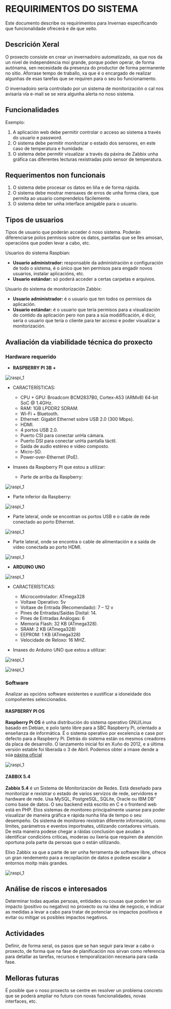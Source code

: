 # REQUIRIMENTOS DO SISTEMA

Este documento describe os requirimentos para Invernao especificando que funcionalidade ofrecerá e de que xeito.

## Descrición Xeral


O proxecto consiste en crear un invernadoiro automatizado, xa que nos da un nivel de independencia moi grande, porque poden operar, de forma autónama, sen necesidade da presenza do productor de forma permanente no sitio. Aforrase tempo de traballo, xa que é o encargado de realizar algunhas de esas tarefas que se requiren para o seu bo funcionamento. 

O invernadoiro sería controlado por un sistema de monitorización o cal nos avisaría vía e-mail se se xera algunha alerta no noso sistema.


## Funcionalidades


Exemplo:
 1. A aplicación web debe permitir controlar o acceso ao sistema a través do usuario e password.
 2. O sistema debe permitir monitorizar o estado dos sensores, en este caso de temperatura e humidade.
 3. O sistema debe permitir visualizar a través da páxina de Zabbix unha gráfica cas diferentes lecturas rexistradas polo sensor de temperatura.
 
## Requerimentos non funcionais

  1. O sistema debe procesar os datos en liña e de forma rápida.
  2. O sistema debe mostrar mensaxes de erros de unha forma clara, que permita ao usuario comprendelos fácilemente.
  3. O sistema debe ter unha interface amigable para o usuario.

## Tipos de usuarios


Tipos de usuario que poderán acceder ó noso sistema. Poderán diferenciarse polos permisos sobre os datos, pantallas que se lles amosan, operacións que poden levar a cabo, etc.

Usuarios do sistema Raspbian:

- **Usuario administrador:** responsable da administración e configuración de todo o sistema, é o único que ten permisos para engadir novos usuarios, instalar aplicacións, etc.
- **Usuario estándar:** só poderá acceder a certas carpetas e arquivos.

Usuario do sistema de monitorización Zabbix:

- **Usuario administrador:** é o usuario que ten todos os permisos da aplicación.
- **Usuario estándar:** é o usuario que tería permisos para a visualización do contido da aplicación pero non para a súa moddificación, é dicir, sería o usuario que tería o cliente para ter acceso e poder visualizar a monitorización.

## Avaliación da viabilidade técnica do proxecto


### Hardware requerido


- **RASPBERRY PI 3B +** 


![raspi_1](doc/img/imaxes-analise/analise1.png)


- CARACTERÍSTICAS:

  - CPU + GPU: Broadcom BCM2837B0, Cortex-A53 (ARMv8) 64-bit SoC @ 1.4GHz.
  - RAM: 1GB LPDDR2 SDRAM.
  - Wi-Fi + Bluetooth.
  - Ethernet: Gigabit Ethernet sobre USB 2.0 (300 Mbps).
  - HDMI.
  - 4 portos USB 2.0.
  - Puerto CSI para conectar unHa cámara.
  - Puerto DSI para conectar unHa pantalla táctil.
  - Saída de audio estéreo e vídeo composto.
  - Micro-SD.
  - Power-over-Ethernet (PoE).


- Imaxes da Raspberry PI que estou a utilizar:


  - Parte de arriba da Raspberry:


![raspi_1](doc/img/imaxes-analise/analise2.png)


  - Parte inferior da Raspberry:


![raspi_1](doc/img/imaxes-analise/analise3.png)


  - Parte lateral, onde se encontran os portos USB e o cable de rede conectado ao porto Ethernet.


 ![raspi_1](doc/img/imaxes-analise/analise4.png)
 

  - Parte lateral, onde se encontra o cable de alimentación e a saída de vídeo conectada ao porto HDMI.


![raspi_1](doc/img/imaxes-analise/analise5.png)


- **ARDUINO UNO**


![raspi_1](doc/img/imaxes-analise/analise8.png)


- CARACTERÍSTICAS:

  - Microcontrolador: ATmega328
  - Voltaxe Operativo: 5v
  - Voltaxe de Entrada (Recomendado): 7 – 12 v
  - Pines de Entradas/Saídas Dixital: 14.
  - Pines de Entradas Análogas: 6
  - Memoria Flash: 32 KB (ATmega328).
  - SRAM: 2 KB (ATmega328)
  - EEPROM: 1 KB (ATmega328)
  - Velocidade de Reloxo: 16 MHZ.


- Imaxes do Arduino UNO que estou a utilizar:


![raspi_1](doc/img/imaxes-analise/analise6.png)


![raspi_1](doc/img/imaxes-analise/analise7.png)


### Software

Analizar as opcións software existentes e xustificar a idoneidade dos compoñentes seleccionados.

#### RASPBERRY PI OS 


**Raspberry Pi OS** é unha distribución do sistema operativo GNU/Linux basado en Debian, e polo tanto libre para a SBC Raspberry Pi, orientado a enseñanza de informática. É o sistema operativo por excelencia e case por defecto para a Raspberry Pi. Detrás do sistema están os mesmos creadores da placa de desarrollo. O lanzamento inicial foi en Xuño do 2012, e a última versión estable foi liberada o 3 de Abril.
Podemos obter a imaxe dende a súa [páxina oficial](https://www.raspberrypi.org/software/operating-systems/)

![raspi_1](doc/img/imaxes-analise/analise9.png)


#### ZABBIX 5.4


**Zabbix 5.4** é un Sistema de Monitorización de Redes. Está deseñado para monitorizar e rexistrar o estado de varios servizos de rede, servidores e hardware de rede. Usa MySQL, PostgreSQL, SQLite, Oracle ou IBM DB" como base de datos. O seu backend está escrito en C e o frontend web está en PHP. Etos sistemas de monitoreo principalmente usanse para poder visualizar de maneira gráfica e rápida nunha liña de tempo o seu desempeño. Os sistema de monitoreo rexistran diferente información, como límites, parámetros e eventos importnates, utilizando contadores virtuais. De esta maneira podese chegar a ráìdas conclusión que axudan a identificar condicións críticas, moderas ou lixeria que requiren de atención oportuna pola parte da persoas que o están utilizando.

Elixo Zabbix xa que a parte de ser unha ferramenta de software libre, ofrece un gran rendemento para a recopilación de datos e podese escalar a entornos moitp máis grandes.


![raspi_1](doc/img/imaxes-analise/analise10.jpg)



## Análise de riscos e interesados
Determinar todas aquelas persoas, entidades ou cousas que poden ter un impacto (positivo ou negativo) no proxecto ou na idea de negocio, e indicar as medidas a levar a cabo para tratar de potenciar os impactos positivos e evitar ou mitigar os posibles impactos negativos.

## Actividades
Definir, de forma xeral, os pasos que se han seguir para levar a cabo o proxecto, de forma que na fase de planificación nos sirvan como referencia para detallar as tarefas, recursos e temporalización necesaria para cada fase.

## Melloras futuras
É posible que o noso proxecto se centre en resolver un problema concreto que se poderá ampliar no futuro con novas funcionalidades, novas interfaces, etc.
